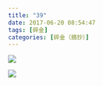 ```yaml
---
title: "39"
date: 2017-06-20 08:54:47
tags: [碎金]
categories: [碎金（摘抄）]
---
```




![](C:\Users\lenovo\Documents\GitHub\image\TnB1emMvUDlvNjRmYTJuZW5UQVZLMTlUNEI4TVd0RGNDRXFKc0JXWGVUL1lPVy9XYWxLekVRPT0.jpg)

![](C:\Users\lenovo\Documents\GitHub\image\TnB1emMvUDlvNjRmYTJuZW5UQVZLeTFhdGlEdUdDV0kvR0MvaVFqQjNKSzdwTzFHbGQ5cmJBPT0.jpg)